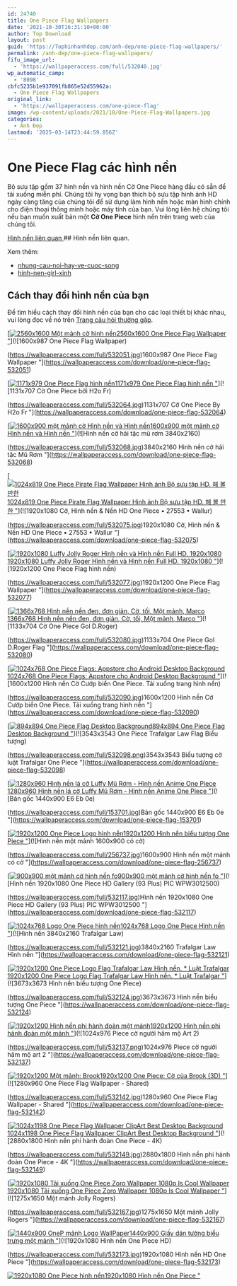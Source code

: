 ```yaml
---
id: 24740
title: One Piece Flag Wallpapers
date: '2021-10-30T16:31:10+00:00'
author: Top Download
layout: post
guid: 'https://Tophinhanhdep.com/anh-dep/one-piece-flag-wallpapers/'
permalink: /anh-dep/one-piece-flag-wallpapers/
fifu_image_url:
  - 'https://wallpaperaccess.com/full/532040.jpg'
wp_automatic_camp:
  - '8098'
cbfc5235b1e937091fb865e52d55962a:
  - One Piece Flag Wallpapers
original_link:
  - 'https://wallpaperaccess.com/one-piece-flag'
image: /wp-content/uploads/2021/10/One-Piece-Flag-Wallpapers.jpg
categories:
  - Ảnh Đẹp
lastmod: '2025-03-14T23:44:59.856Z'
---
```

# One Piece Flag các hình nền

Bộ sưu tập gồm 37 hình nền và hình nền Cờ One Piece hàng đầu có sẵn để tải xuống miễn phí. Chúng tôi hy vọng bạn thích bộ sưu tập hình ảnh HD ngày càng tăng của chúng tôi để sử dụng làm hình nền hoặc màn hình chính cho điện thoại thông minh hoặc máy tính của bạn. Vui lòng liên hệ chúng tôi nếu bạn muốn xuất bản một **Cờ One Piece** hình nền trên trang web của chúng tôi.

[Hình nền liên quan ](#related) ## Hình nền liên quan.

   
 Xem thêm:

   
- [nhung-cau-noi-hay-ve-cuoc-song](https://tophinhanhdep.com/nhung-cau-noi-hay/nhung-cau-noi-hay-ve-cuoc-song/)
- [hinh-nen-girl-xinh](https://tophinhanhdep.com/gai-xinh/hinh-nen-girl-xinh/)

## Cách thay đổi hình nền của bạn

Để tìm hiểu cách thay đổi hình nền của bạn cho các loại thiết bị khác nhau, vui lòng đọc về nó trên [Trang câu hỏi thường gặp](https://tophinhanhdep.com/faq/).

  
[[![2560x1600 Một mảnh cờ hình nền](https://wallpaperaccess.com/full/532040.jpg)2560x1600 One Piece Flag Wallpaper "](https://wallpaperaccess.com/download/one-piece-flag-532040)](![1600x987 One Piece Flag Wallpaper)

(https://wallpaperaccess.com/full/532051.jpg)1600x987 One Piece Flag Wallpaper "](https://wallpaperaccess.com/download/one-piece-flag-532051)

[[![1171x979 One Piece Flag hình nền](https://wallpaperaccess.com/full/532057.jpg)1171x979 One Piece Flag hình nền "](https://wallpaperaccess.com/download/one-piece-flag-532057)](![1131x707 Cờ One Piece bởi H2o Fr)

(https://wallpaperaccess.com/full/532064.jpg)1131x707 Cờ One Piece By H2o Fr "](https://wallpaperaccess.com/download/one-piece-flag-532064)

[[![1600x900 một mảnh cờ Hình nền và Hình nền](https://wallpaperaccess.com/full/532067.jpg)1600x900 một mảnh cờ Hình nền và Hình nền "](https://wallpaperaccess.com/download/one-piece-flag-532067)](![Hình nền cờ hải tặc mũ rơm 3840x2160)

(https://wallpaperaccess.com/full/532068.jpg)3840x2160 Hình nền cờ hải tặc Mũ Rơm "](https://wallpaperaccess.com/download/one-piece-flag-532068)

[[![1024x819 One Piece Pirate Flag Wallpaper Hình ảnh Bộ sưu tập HD.  해 볼 만한](https://wallpaperaccess.com/full/340169.png)1024x819 One Piece Pirate Flag Wallpaper Hình ảnh Bộ sưu tập HD. 해 볼 만한 "](https://wallpaperaccess.com/download/one-piece-flag-340169)](![1920x1080 Cờ, Hình nền & Nền HD One Piece • 27553 • Wallur)

(https://wallpaperaccess.com/full/532075.jpg)1920x1080 Cờ, Hình nền &amp; Nền HD One Piece • 27553 • Wallur "](https://wallpaperaccess.com/download/one-piece-flag-532075)

[[![1920x1080 Luffy Jolly Roger Hình nền và Hình nền Full HD.  1920x1080](https://wallpaperaccess.com/full/397934.jpg)1920x1080 Luffy Jolly Roger Hình nền và Hình nền Full HD. 1920x1080 "](https://wallpaperaccess.com/download/one-piece-flag-397934)](![1920x1200 One Piece Flag hình nền)

(https://wallpaperaccess.com/full/532077.jpg)1920x1200 One Piece Flag Wallpaper "](https://wallpaperaccess.com/download/one-piece-flag-532077)

[[![1366x768 Hình nền nền đen, đơn giản, Cờ, tối, Một mảnh, Marco](https://wallpaperaccess.com/full/532079.png)1366x768 Hình nền nền đen, đơn giản, Cờ, tối, Một mảnh, Marco "](https://wallpaperaccess.com/download/one-piece-flag-532079)](![1133x704 Cờ One Piece Gol D.Roger)

(https://wallpaperaccess.com/full/532080.jpg)1133x704 One Piece Gol D.Roger Flag "](https://wallpaperaccess.com/download/one-piece-flag-532080)

[[![1024x768 One Piece Flags: Appstore cho Android Desktop Background](https://wallpaperaccess.com/full/532083.png)1024x768 One Piece Flags: Appstore cho Android Desktop Background "](https://wallpaperaccess.com/download/one-piece-flag-532083)](![1600x1200 Hình nền Cờ Cướp biển One Piece.  Tải xuống trang hình nền)

(https://wallpaperaccess.com/full/532090.jpg)1600x1200 Hình nền Cờ Cướp biển One Piece. Tải xuống trang hình nền "](https://wallpaperaccess.com/download/one-piece-flag-532090)

[[![894x894 One Piece Flag Desktop Background](https://wallpaperaccess.com/full/532095.jpg)894x894 One Piece Flag Desktop Background "](https://wallpaperaccess.com/download/one-piece-flag-532095)](![3543x3543 One Piece Trafalgar Law Flag Biểu tượng)

(https://wallpaperaccess.com/full/532098.png)3543x3543 Biểu tượng cờ luật Trafalgar One Piece "](https://wallpaperaccess.com/download/one-piece-flag-532098)

[[![1280x960 Hình nền lá cờ Luffy Mũ Rơm - Hình nền Anime One Piece](https://wallpaperaccess.com/full/532107.jpg)1280x960 Hình nền lá cờ Luffy Mũ Rơm - Hình nền Anime One Piece "](https://wallpaperaccess.com/download/one-piece-flag-532107)](![Bản gốc 1440x900 E6 Eb 0e)

(https://wallpaperaccess.com/full/153701.jpg)Bản gốc 1440x900 E6 Eb 0e "](https://wallpaperaccess.com/download/one-piece-flag-153701)

[[![1920x1200 One Piece Logo hình nền](https://wallpaperaccess.com/full/532112.jpg)1920x1200 Hình nền biểu tượng One Piece "](https://wallpaperaccess.com/download/one-piece-flag-532112)](![Hình nền một mảnh 1600x900 có cờ)

(https://wallpaperaccess.com/full/256737.jpg)1600x900 Hình nền một mảnh có cờ "](https://wallpaperaccess.com/download/one-piece-flag-256737)

[[![900x900 một mảnh cờ hình nền fo](https://wallpaperaccess.com/full/532115.png)900x900 một mảnh cờ hình nền fo "](https://wallpaperaccess.com/download/one-piece-flag-532115)](![Hình nền 1920x1080 One Piece HD Gallery (93 Plus) PIC WPW3012500)

(https://wallpaperaccess.com/full/532117.jpg)Hình nền 1920x1080 One Piece HD Gallery (93 Plus) PIC WPW3012500 "](https://wallpaperaccess.com/download/one-piece-flag-532117)

[[![1024x768 Logo One Piece hình nền](https://wallpaperaccess.com/full/532118.jpg)1024x768 Logo One Piece Hình nền "](https://wallpaperaccess.com/download/one-piece-flag-532118)](![Hình nền 3840x2160 Trafalgar Law)

(https://wallpaperaccess.com/full/532121.jpg)3840x2160 Trafalgar Law Hình nền "](https://wallpaperaccess.com/download/one-piece-flag-532121)

[[![1920x1200 One Piece Logo Flag Trafalgar Law Hình nền.  * Luật Trafalgar](https://wallpaperaccess.com/full/532123.jpg)1920x1200 One Piece Logo Flag Trafalgar Law Hình nền. \* Luật Trafalgar "](https://wallpaperaccess.com/download/one-piece-flag-532123)](![3673x3673 Hình nền biểu tượng One Piece)

(https://wallpaperaccess.com/full/532124.jpg)3673x3673 Hình nền biểu tượng One Piece "](https://wallpaperaccess.com/download/one-piece-flag-532124)

[[![1920x1200 Hình nền phi hành đoàn một mảnh](https://wallpaperaccess.com/full/532135.jpg)1920x1200 Hình nền phi hành đoàn một mảnh "](https://wallpaperaccess.com/download/one-piece-flag-532135)](![1024x976 Piece cờ người hâm mộ Art 2)

(https://wallpaperaccess.com/full/532137.png)1024x976 Piece cờ người hâm mộ art 2 "](https://wallpaperaccess.com/download/one-piece-flag-532137)

[[![1920x1200 Một mảnh: Brook](https://wallpaperaccess.com/full/532140.jpg)1920x1200 One Piece: Cờ của Brook (3D) "](https://wallpaperaccess.com/download/one-piece-flag-532140)](![1280x960 One Piece Flag Wallpaper - Shared)

(https://wallpaperaccess.com/full/532142.jpg)1280x960 One Piece Flag Wallpaper - Shared "](https://wallpaperaccess.com/download/one-piece-flag-532142)

[[![1024x1198 One Piece Flag Wallpaper ClipArt Best Desktop Background](https://wallpaperaccess.com/full/532145.png)1024x1198 One Piece Flag Wallpaper ClipArt Best Desktop Background "](https://wallpaperaccess.com/download/one-piece-flag-532145)](![2880x1800 Hình nền phi hành đoàn One Piece - 4K)

(https://wallpaperaccess.com/full/532149.jpg)2880x1800 Hình nền phi hành đoàn One Piece - 4K "](https://wallpaperaccess.com/download/one-piece-flag-532149)

[[![1920x1080 Tải xuống One Piece Zoro Wallpaper 1080p Is Cool Wallpaper](https://wallpaperaccess.com/full/532160.jpg)1920x1080 Tải xuống One Piece Zoro Wallpaper 1080p Is Cool Wallpaper "](https://wallpaperaccess.com/download/one-piece-flag-532160)](![1275x1650 Một mảnh Jolly Rogers)

(https://wallpaperaccess.com/full/532167.jpg)1275x1650 Một mảnh Jolly Rogers "](https://wallpaperaccess.com/download/one-piece-flag-532167)

[[![1440x900 OneP mảnh Logo WallPaper](https://wallpaperaccess.com/full/532169.jpg)1440x900 Giấy dán tường biểu trưng một mảnh "](https://wallpaperaccess.com/download/one-piece-flag-532169)](![1920x1080 Hình nền One Piece HD)

(https://wallpaperaccess.com/full/532173.jpg)1920x1080 Hình nền HD One Piece "](https://wallpaperaccess.com/download/one-piece-flag-532173)

[![1920x1080 One Piece hình nền](https://wallpaperaccess.com/full/532182.jpg)1920x1080 Hình nền One Piece "](https://wallpaperaccess.com/download/one-piece-flag-532182)
